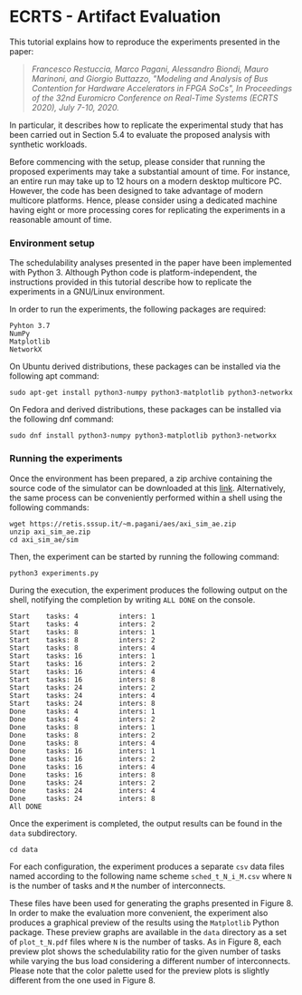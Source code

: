 ECRTS - Artifact Evaluation
============

This tutorial explains how to reproduce the experiments presented in the paper:

> *Francesco Restuccia, Marco Pagani, Alessandro Biondi, Mauro Marinoni, and Giorgio Buttazzo, "Modeling and Analysis of Bus Contention for Hardware Accelerators in FPGA SoCs",  In Proceedings of the 32nd Euromicro Conference on Real-Time Systems (ECRTS 2020), July 7-10, 2020.*

In particular, it describes how to replicate the experimental study that has been carried out in Section 5.4 to evaluate the proposed analysis with synthetic workloads.

Before commencing with the setup, please consider that running the proposed experiments may take a substantial amount of time. For instance, an entire run may take up to 12 hours on a modern desktop multicore PC. However, the code has been designed to take advantage of modern multicore platforms. Hence, please consider using a dedicated machine having eight or more processing cores for replicating the experiments in a reasonable amount of time.

### Environment setup
The schedulability analyses presented in the paper have been implemented with Python 3. Although Python code is platform-independent, the instructions provided in this tutorial describe how to replicate the experiments in a GNU/Linux environment.

In order to run the experiments, the following packages are required:

```console
Pyhton 3.7
NumPy
Matplotlib
NetworkX
```

On Ubuntu derived distributions, these packages can be installed via the following apt command:
```console
sudo apt-get install python3-numpy python3-matplotlib python3-networkx
```

On Fedora and derived distributions, these packages can be installed via the following dnf command:
```console
sudo dnf install python3-numpy python3-matplotlib python3-networkx
```

### Running the experiments
Once the environment has been prepared, a zip archive containing the source code of the simulator can be downloaded at this [link](https://retis.sssup.it/~m.pagani/aes/axi_sim_ae.zip). Alternatively, the same process can be conveniently performed within a shell using the following commands:

```console
wget https://retis.sssup.it/~m.pagani/aes/axi_sim_ae.zip
unzip axi_sim_ae.zip
cd axi_sim_ae/sim
```

Then, the experiment can be started by running the following command:

```console
python3 experiments.py
```

During the execution, the experiment produces the following output on the shell, notifying the completion by writing `ALL DONE` on the console.

```console
Start	 tasks: 4          inters: 1         
Start	 tasks: 4          inters: 2         
Start	 tasks: 8          inters: 1         
Start	 tasks: 8          inters: 2         
Start	 tasks: 8          inters: 4         
Start	 tasks: 16         inters: 1         
Start	 tasks: 16         inters: 2         
Start	 tasks: 16         inters: 4         
Start	 tasks: 16         inters: 8         
Start	 tasks: 24         inters: 2         
Start	 tasks: 24         inters: 4         
Start	 tasks: 24         inters: 8         
Done	 tasks: 4          inters: 1         
Done	 tasks: 4          inters: 2         
Done	 tasks: 8          inters: 1         
Done	 tasks: 8          inters: 2         
Done	 tasks: 8          inters: 4         
Done	 tasks: 16         inters: 1         
Done	 tasks: 16         inters: 2         
Done	 tasks: 16         inters: 4         
Done	 tasks: 16         inters: 8         
Done	 tasks: 24         inters: 2         
Done	 tasks: 24         inters: 4         
Done	 tasks: 24         inters: 8         
All DONE
```

Once the experiment is completed, the output results can be found in the `data` subdirectory. 

```console
cd data
```

For each configuration, the experiment produces a separate `csv` data files named according to the following name scheme `sched_t_N_i_M.csv` where `N` is the number of tasks and `M` the number of interconnects.

These files have been used for generating the graphs presented in Figure 8. In order to make the evaluation more convenient, the experiment also produces a graphical preview of the results using the `Matplotlib` Python package. These preview graphs are available in the `data` directory as a set of `plot_t_N.pdf` files where `N` is the number of tasks. As in Figure 8, each preview plot shows the schedulability ratio for the given number of tasks while varying the bus load considering a different number of interconnects. Please note that the color palette used for the preview plots is slightly different from the one used in Figure 8.


